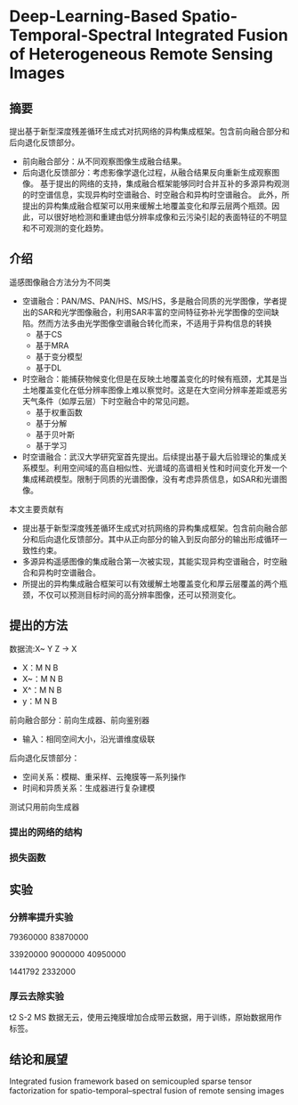 # Deep-Learning-Based Spatio-Temporal-Spectral Integrated Fusion of Heterogeneous Remote Sensing Images

## 摘要

提出基于新型深度残差循环生成式对抗网络的异构集成框架。包含前向融合部分和后向退化反馈部分。
- 前向融合部分：从不同观察图像生成融合结果。
- 后向退化反馈部分：考虑影像学退化过程，从融合结果反向重新生成观察图像。
基于提出的网络的支持，集成融合框架能够同时合并互补的多源异构观测的时空谱信息，实现异构时空谱融合、时空融合和异构时空谱融合。
此外，所提出的异构集成融合框架可以用来缓解土地覆盖变化和厚云层两个瓶颈。因此，可以很好地检测和重建由低分辨率成像和云污染引起的表面特征的不明显和不可观测的变化趋势。

## 介绍

遥感图像融合方法分为不同类
- 空谱融合：PAN/MS、PAN/HS、MS/HS，多是融合同质的光学图像，学者提出的SAR和光学图像融合，利用SAR丰富的空间特征弥补光学图像的空间缺陷。然而方法多由光学图像空谱融合转化而来，不适用于异构信息的转换
  - 基于CS
  - 基于MRA
  - 基于变分模型
  - 基于DL
- 时空融合：能捕获物候变化但是在反映土地覆盖变化的时候有瓶颈，尤其是当土地覆盖变化在低分辨率图像上难以察觉时。这是在大空间分辨率差距或恶劣天气条件（如厚云层）下时空融合中的常见问题。
  - 基于权重函数
  - 基于分解
  - 基于贝叶斯
  - 基于学习
- 时空谱融合：武汉大学研究室首先提出。后续提出基于最大后验理论的集成关系模型。利用空间域的高自相似性、光谱域的高谱相关性和时间变化开发一个集成稀疏模型。限制于同质的光谱图像，没有考虑异质信息，如SAR和光谱图像。

本文主要贡献有
- 提出基于新型深度残差循环生成式对抗网络的异构集成框架。包含前向融合部分和后向退化反馈部分。其中从正向部分的输入到反向部分的输出形成循环一致性约束。
- 多源异构遥感图像的集成融合第一次被实现，其能实现异构空谱融合，时空融合和异构时空谱融合。
- 所提出的异构集成融合框架可以有效缓解土地覆盖变化和厚云层覆盖的两个瓶颈，不仅可以预测目标时间的高分辨率图像，还可以预测变化。

## 提出的方法

数据流:X~ Y Z -> X
- X：M N B
- X~：M N B
- X^：M N B
- y：M N B

前向融合部分：前向生成器、前向鉴别器
- 输入：相同空间大小，沿光谱维度级联

后向退化反馈部分：
- 空间关系：模糊、重采样、云掩膜等一系列操作
- 时间和异质关系：生成器进行复杂建模

测试只用前向生成器

### 提出的网络的结构

### 损失函数

## 实验

### 分辨率提升实验

79360000
83870000

33920000
9000000
40950000

1441792
2332000
### 厚云去除实验

t2 S-2 MS 数据无云，使用云掩膜增加合成带云数据，用于训练，原始数据用作标签。

## 结论和展望


Integrated fusion framework based on semicoupled sparse tensor factorization for spatio-temporal–spectral fusion of remote sensing images